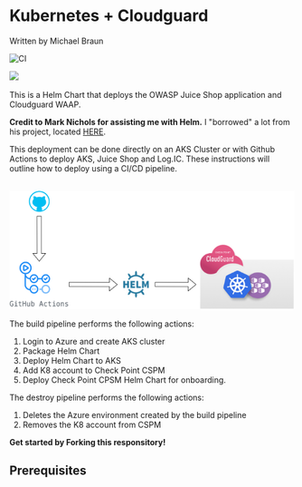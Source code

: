 # Kubernetes + Cloudguard
Written by Michael Braun

![CI](https://github.com/metalstormbass/Kubenetes_Cloudguard/workflows/build/badge.svg?event=push)

<p align="left">
    <img src="https://img.shields.io/badge/Version-1.0.0-green" />
</p>    

This is a Helm Chart that deploys the OWASP Juice Shop application and Cloudguard WAAP. <br>

<b>Credit to Mark Nichols for assisting me with Helm.</b> I "borrowed" a lot from his project, located [HERE](https://github.com/mnichols62/cpWaapJuice). <br>

This deployment can be done directly on an AKS Cluster or with Github Actions to deploy AKS, Juice Shop and Log.IC. These instructions will outline how to deploy using a CI/CD pipeline. <br><br>



![](images/cloudguard_kubernetes.PNG)


The build pipeline performs the following actions:<br>

1. Login to Azure and create AKS cluster<br>
2. Package Helm Chart<br>
3. Deploy Helm Chart to AKS<br>
4. Add K8 account to Check Point CSPM<br>
5. Deploy Check Point CPSM Helm Chart for onboarding.<br>

The destroy pipeline performs the following actions: <br>
1. Deletes the Azure environment created by the build pipeline<be>
2. Removes the K8 account from CSPM<br>

<b> Get started by Forking this responsitory!</b>

## Prerequisites


